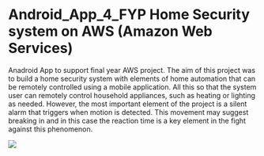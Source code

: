 # Android_App_4_FYP Home Security system on AWS (Amazon Web Services)
Anadroid App to support final year AWS project. 
The aim of this project was to build a home security system with elements of home automation that can be remotely controlled using a mobile application. All this so that the system user can remotely control household appliances, such as heating or lighting as needed. However, the most important element of the project is a silent alarm that triggers when motion is detected. This movement may suggest breaking in and in this case the reaction time is a key element in the fight against this phenomenon.

![](https://github.com/matszal/FYP/blob/master/Final_Architecture_Diagram.png)
